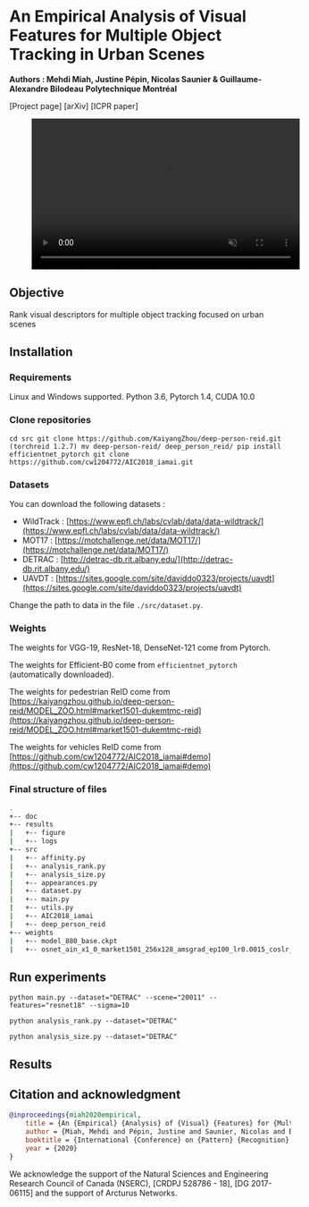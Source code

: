 # An Empirical Analysis of Visual Features for Multiple Object Tracking in Urban Scenes
**Authors : Mehdi Miah, Justine Pépin, Nicolas Saunier & Guillaume-Alexandre Bilodeau** 
**Polytechnique Montréal**

[Project page] [arXiv] [ICPR paper]

<figure class="video_container">
  <video controls="false" allowfullscreen="true" width="480" height="270" autoplay loop muted markdown="1">
    <source src="./doc/visual_features.mp4" type="video/mp4">
  </video>
</figure>

## Objective

Rank visual descriptors for multiple object tracking focused on urban scenes

## Installation

### Requirements

Linux and Windows supported. Python 3.6, Pytorch 1.4, CUDA 10.0

### Clone repositories

``cd src
git clone https://github.com/KaiyangZhou/deep-person-reid.git (torchreid 1.2.7)
mv deep-person-reid/ deep_person_reid/
pip install efficientnet_pytorch
git clone https://github.com/cw1204772/AIC2018_iamai.git
``

### Datasets

You can download the following datasets :
- WildTrack : [https://www.epfl.ch/labs/cvlab/data/data-wildtrack/](https://www.epfl.ch/labs/cvlab/data/data-wildtrack/)
- MOT17 : [https://motchallenge.net/data/MOT17/](https://motchallenge.net/data/MOT17/)
- DETRAC : [http://detrac-db.rit.albany.edu/](http://detrac-db.rit.albany.edu/)
- UAVDT : [https://sites.google.com/site/daviddo0323/projects/uavdt](https://sites.google.com/site/daviddo0323/projects/uavdt)

Change the path to data in the file ``./src/dataset.py``.

### Weights

The weights for VGG-19, ResNet-18, DenseNet-121 come from Pytorch.

The weights for Efficient-B0 come from ``efficientnet_pytorch`` (automatically downloaded).

The weights for pedestrian ReID come from [https://kaiyangzhou.github.io/deep-person-reid/MODEL_ZOO.html#market1501-dukemtmc-reid](https://kaiyangzhou.github.io/deep-person-reid/MODEL_ZOO.html#market1501-dukemtmc-reid)

The weights for vehicles ReID come from [https://github.com/cw1204772/AIC2018_iamai#demo](https://github.com/cw1204772/AIC2018_iamai#demo)


### Final structure of files

```bash
.
+-- doc
+-- results
|   +-- figure
|   +-- logs
+-- src
|   +-- affinity.py
|   +-- analysis_rank.py
|   +-- analysis_size.py
|   +-- appearances.py
|   +-- dataset.py
|   +-- main.py
|   +-- utils.py
|   +-- AIC2018_iamai
|   +-- deep_person_reid
+-- weights
|   +-- model_880_base.ckpt
|   +-- osnet_ain_x1_0_market1501_256x128_amsgrad_ep100_lr0.0015_coslr_b64_fb10_softmax_labsmth_flip_jitter.pth
```

## Run experiments

``
python main.py --dataset="DETRAC" --scene="20011" --features="resnet18" --sigma=10
``

``
python analysis_rank.py --dataset="DETRAC"
``

``
python analysis_size.py --dataset="DETRAC"
``

## Results

## Citation and acknowledgment

```bibtex
@inproceedings{miah2020empirical,
    title = {An {Empirical} {Analysis} of {Visual} {Features} for {Multiple} {Object} {Tracking} in {Urban} {Scenes}},
    author = {Miah, Mehdi and Pépin, Justine and Saunier, Nicolas and Bilodeau, Guillaume-Alexandre},
    booktitle = {International {Conference} on {Pattern} {Recognition} ({ICPR})},
    year = {2020}
}
```

We acknowledge the support of the Natural Sciences and Engineering Research Council of Canada (NSERC), [CRDPJ 528786 - 18], [DG 2017-06115] and the support of Arcturus Networks.
